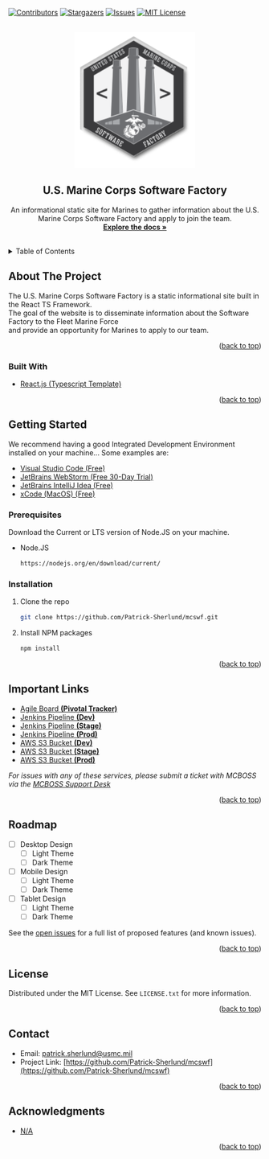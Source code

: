<div id="top"></div>

[![Contributors][contributors-shield]][contributors-url]
[![Stargazers][stars-shield]][stars-url]
[![Issues][issues-shield]][issues-url]
[![MIT License][license-shield]][license-url]

<!-- PROJECT LOGO -->
<br />
<div align="center">
  <a href="https://github.com/Patrick-Sherlund/mcswf">
    <img src="src/assets/logo.png" alt="Logo" width="239.4" height="270">
  </a>

<h2 align="center">U.S. Marine Corps Software Factory</h2>

  <p align="center">
    An informational static site for Marines to gather information about the U.S. Marine Corps Software Factory and apply to join the team.
    <br />
    <a href="https://github.com/Patrick-Sherlund/mcswf"><strong>Explore the docs »</strong></a>
    <br />
    <br />
  </p>
</div>

<!-- TABLE OF CONTENTS -->
<details>
  <summary>Table of Contents</summary>
  <ol>
    <li>
      <a href="#about-the-project">About The Project</a>
      <ul>
        <li><a href="#built-with">Built With</a></li>
      </ul>
    </li>
    <li>
      <a href="#getting-started">Getting Started</a>
      <ul>
        <li><a href="#prerequisites">Prerequisites</a></li>
        <li><a href="#installation">Installation</a></li>
      </ul>
    </li>
    <li><a href="#important-links">Important Links</a></li>
    <li><a href="#roadmap">Roadmap</a></li>
    <li><a href="#contributing">Contributing</a></li>
    <li><a href="#license">License</a></li>
    <li><a href="#contact">Contact</a></li>
    <li><a href="#acknowledgments">Acknowledgments</a></li>
  </ol>
</details>



<!-- ABOUT THE PROJECT -->
## About The Project

The U.S. Marine Corps Software Factory is a static informational site built in the React TS Framework.
<br/>
The goal of the website is to disseminate information about the Software Factory to the Fleet Marine Force
<br>
and provide an opportunity for Marines to apply to our team.

<p align="right">(<a href="#top">back to top</a>)</p>



### Built With

* [React.js (Typescript Template)](https://reactjs.org/)

<p align="right">(<a href="#top">back to top</a>)</p>


<!-- GETTING STARTED -->
## Getting Started

We recommend having a good Integrated Development Environment installed on your machine... Some examples are:
<br/>
* [Visual Studio Code (Free)](https://code.visualstudio.com/)
* [JetBrains WebStorm (Free 30-Day Trial)](https://www.jetbrains.com/webstorm/download/#section=windows)
* [JetBrains IntelliJ Idea (Free)](https://www.jetbrains.com/idea/download/#section=windows)
* [xCode (MacOS) (Free)](https://developer.apple.com/xcode/)

### Prerequisites

Download the Current or LTS version of Node.JS on your machine.
* Node.JS
  ```sh
  https://nodejs.org/en/download/current/
  ```

### Installation

1. Clone the repo
   ```sh
   git clone https://github.com/Patrick-Sherlund/mcswf.git
   ```
2. Install NPM packages
   ```sh
   npm install
   ```

<p align="right">(<a href="#top">back to top</a>)</p>


## Important Links
* [Agile Board <b>(Pivotal Tracker)</b>](https://www.pivotaltracker.com/n/projects/2575870)
* [Jenkins Pipeline <b>(Dev)</b>](#)
* [Jenkins Pipeline <b>(Stage)</b>](#)
* [Jenkins Pipeline <b>(Prod)</b>](#)
* [AWS S3 Bucket <b>(Dev)</b>](#)
* [AWS S3 Bucket <b>(Stage)</b>](#)
* [AWS S3 Bucket <b>(Prod)</b>](#)

_For issues with any of these services, please submit a ticket with MCBOSS via the [MCBOSS Support Desk](https://jira.adts.usmc.mil/servicedesk/customer/user/login?destination=portals)_

<p align="right">(<a href="#top">back to top</a>)</p>



<!-- ROADMAP -->
## Roadmap

- [ ] Desktop Design
    - [ ] Light Theme
    - [ ] Dark Theme
- [ ] Mobile Design
    - [ ] Light Theme
    - [ ] Dark Theme
- [ ] Tablet Design
    - [ ] Light Theme
    - [ ] Dark Theme

See the [open issues](https://github.com/Patrick-Sherlund/mcswf/issues) for a full list of proposed features (and known issues).

<p align="right">(<a href="#top">back to top</a>)</p>

<!-- LICENSE -->
## License

Distributed under the MIT License. See `LICENSE.txt` for more information.

<p align="right">(<a href="#top">back to top</a>)</p>



<!-- CONTACT -->
## Contact

* Email: [patrick.sherlund@usmc.mil](mailto:patrick.sherlund@usmc.mil)
* Project Link: [https://github.com/Patrick-Sherlund/mcswf](https://github.com/Patrick-Sherlund/mcswf)

<p align="right">(<a href="#top">back to top</a>)</p>

<!-- ACKNOWLEDGMENTS -->
## Acknowledgments

* [N/A]()

<p align="right">(<a href="#top">back to top</a>)</p>

[contributors-shield]: https://img.shields.io/github/contributors/Patrick-Sherlund/mcswf.svg?style=for-the-badge
[contributors-url]: https://github.com/Patrick-Sherlund/mcswf/graphs/contributors
[stars-shield]: https://img.shields.io/github/stars/Patrick-Sherlund/mcswf.svg?style=for-the-badge
[stars-url]: https://github.com/Patrick-Sherlund/mcswf/stargazers
[issues-shield]: https://img.shields.io/github/issues/Patrick-Sherlund/mcswf.svg?style=for-the-badge
[issues-url]: https://github.com/Patrick-Sherlund/mcswf/issues
[license-shield]: https://img.shields.io/github/license/Patrick-Sherlund/mcswf.svg?style=for-the-badge
[license-url]: https://github.com/Patrick-Sherlund/mcswf/blob/master/LICENSE
